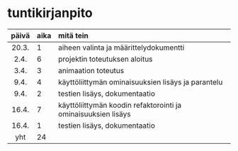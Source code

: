 # tuntikirjanpito

| päivä | aika | mitä tein  |
| :----:|:-----| :-----|
| 20.3. | 1    | aiheen valinta ja määrittelydokumentti |
| 2.4.  | 6    | projektin toteutuksen aloitus |
| 3.4.  | 3    | animaation toteutus |
| 9.4.  | 4    | käyttöliittymän ominaisuuksien lisäys ja parantelu |
| 9.4.  | 2    | testien lisäys, dokumentaatio |
| 16.4. | 7    | käyttöliittymän koodin refaktorointi ja ominaisuuksien lisäys |
| 16.4. | 1    | testien lisäys, dokumentaatio |
| yht   | 24   | |
